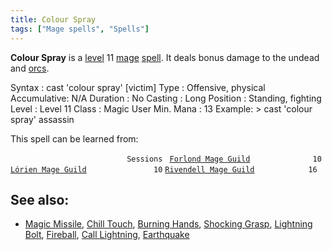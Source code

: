 ```yaml
---
title: Colour Spray
tags: ["Mage spells", "Spells"]
---
```

**Colour Spray** is a [level](level "wikilink") 11
[mage](mage "wikilink") [spell](spell "wikilink"). It deals bonus damage
to the undead and [orcs](orc "wikilink").

Syntax : cast 'colour spray' \[victim\] Type : Offensive, physical
Accumulative: N/A Duration : No Casting : Long Position : Standing,
fighting Level : Level 11 Class : Magic User Min. Mana : 13 Example: \>
cast 'colour spray' assassin

This spell can be learned from:

`                          Sessions `
[`Forlond Mage Guild`](Forlond_Mage_Guild "wikilink")`              10`
[`Lórien Mage Guild`](Lórien_Mage_Guild "wikilink")`               10`
[`Rivendell Mage Guild`](Rivendell_Mage_Guild "wikilink")`            16`

## See also:

- [Magic Missile](Magic_Missile "wikilink"), [Chill
  Touch](Chill_Touch "wikilink"), [Burning
  Hands](Burning_Hands "wikilink"), [Shocking
  Grasp](Shocking_Grasp "wikilink"), [Lightning
  Bolt](Lightning_Bolt "wikilink"), [Fireball](Fireball "wikilink"),
  [Call Lightning](Call_Lightning "wikilink"),
  [Earthquake](Earthquake "wikilink")
